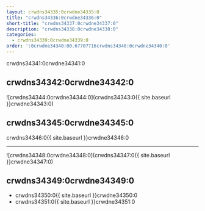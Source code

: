 ```yaml
---
layout: crwdns34335:0crwdne34335:0
title: "crwdns34336:0crwdne34336:0"
short-title: "crwdns34337:0crwdne34337:0"
description: "crwdns34338:0crwdne34338:0"
categories:
  - crwdns34339:0crwdne34339:0
order: ':0crwdne34340:00.67707716crwdns34340:0crwdne34340:0'
---
```

crwdns34341:0crwdne34341:0

## crwdns34342:0crwdne34342:0

![crwdns34344:0crwdne34344:0](crwdns34343:0{{ site.baseurl }}crwdne34343:0)

## crwdns34345:0crwdne34345:0

crwdns34346:0{{ site.baseurl }}crwdne34346:0

<hr />

![crwdns34348:0crwdne34348:0](crwdns34347:0{{ site.baseurl }}crwdne34347:0)

## crwdns34349:0crwdne34349:0

- crwdns34350:0{{ site.baseurl }}crwdne34350:0 
- crwdns34351:0{{ site.baseurl }}crwdne34351:0
